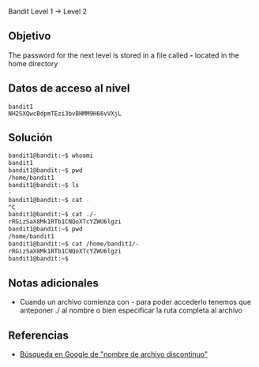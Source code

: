 Bandit Level 1 → Level 2
## Objetivo
The password for the next level is stored in a file called **-** located in the home directory
## Datos de acceso al nivel
```
bandit1
NH2SXQwcBdpmTEzi3bvBHMM9H66vVXjL
```
## Solución
```bash
bandit1@bandit:~$ whoami
bandit1
bandit1@bandit:~$ pwd
/home/bandit1
bandit1@bandit:~$ ls
-
bandit1@bandit:~$ cat -
^C
bandit1@bandit:~$ cat ./-
rRGizSaX8Mk1RTb1CNQoXTcYZWU6lgzi
bandit1@bandit:~$ pwd
/home/bandit1
bandit1@bandit:~$ cat /home/bandit1/-
rRGizSaX8Mk1RTb1CNQoXTcYZWU6lgzi
bandit1@bandit:~$
```
## Notas adicionales
- Cuando un archivo comienza con - para poder accederlo tenemos que anteponer ./ al nombre o bien especificar la ruta completa al archivo
## Referencias
- [Búsqueda en Google de "nombre de archivo discontinuo"](https://www.google.com/search?q=dashed+filename)